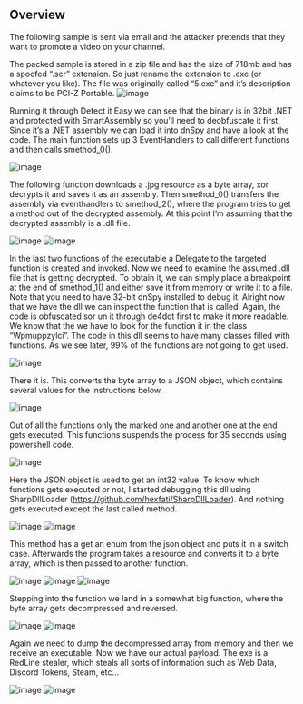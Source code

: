 
## Overview

The following sample is sent via email and the attacker pretends that they want to promote a video on your channel. 
 
The packed sample is stored in a zip file and has the size of 718mb and has a spoofed “.scr” extension. So just rename the extension to .exe (or whatever you like). The file was originally called “5.exe” and it’s description claims to be PCI-Z Portable.
![image](https://user-images.githubusercontent.com/97342354/182909520-966cafc3-5462-4bed-baef-320cc9be8de7.png)

   Running it through Detect it Easy we can see that the binary is in 32bit .NET and protected with SmartAssembly so you’ll need to deobfuscate it first. Since it’s a .NET assembly we can load it into dnSpy and have a look at the code. The main function sets up 3 EventHandlers to call different functions and then calls smethod_0().
 
 ![image](https://user-images.githubusercontent.com/97342354/182909562-56c8f288-5560-4dec-94b2-e152fb5b6765.png)

 
The following function downloads a .jpg resource as a byte array, xor decrypts it and saves it as an assembly. Then smethod_0() transfers the assembly via eventhandlers to smethod_2(), where the program tries to get a method out of the decrypted assembly. At this point I’m assuming that the decrypted assembly is a .dll file. 
 
![image](https://user-images.githubusercontent.com/97342354/182909582-3a148573-e052-407d-928c-3157bfe09135.png)
![image](https://user-images.githubusercontent.com/97342354/182909597-58d77ed5-c811-4ea7-8eb6-8b4b60e82efb.png)
 
 
In the last two functions of the executable a Delegate to the targeted function is created and invoked. Now we need to examine the assumed .dll file that is getting decrypted. To obtain it, we can simply place a breakpoint at the end of smethod_1() and either save it from memory or write it to a file. Note that you need to have 32-bit dnSpy installed to debug it. 
Alright now that we have the dll we can inspect the function that is called. Again, the code is obfuscated sor un it through de4dot first to make it more readable. We know that the we have to look for the function it in the class “Wpmuppzylci”. The code in this dll seems to have many classes filled with functions. As we see later, 99% of the functions are not going to get used.

![image](https://user-images.githubusercontent.com/97342354/182909711-e414104c-8ecf-4e29-8cef-a9cffb77703a.png)



There it is. This converts the byte array to a JSON object, which contains several values for the instructions below.  

![image](https://user-images.githubusercontent.com/97342354/182909727-c28c957d-30c9-457b-9a72-257cfe19139c.png)

Out of all the functions only the marked one and another one at the end gets executed. This functions suspends the process for 35 seconds using powershell code. 

![image](https://user-images.githubusercontent.com/97342354/182909833-c84e3730-4e89-4033-8463-4fb06cbb2cae.png)



Here the JSON object is used to get an int32 value. To know which functions gets executed or not, I started debugging this dll using SharpDllLoader (https://github.com/hexfati/SharpDllLoader). And nothing gets executed except the last called method.  

![image](https://user-images.githubusercontent.com/97342354/182909846-a1a79d95-1158-4a76-88ba-5e91f4c789e4.png)
![image](https://user-images.githubusercontent.com/97342354/182909855-83231f93-7a59-4594-a4e5-83d1ed66d312.png)

 
This method has a get an enum from the json object and puts it in a switch case. Afterwards the program takes a resource and converts it to a byte array, which is then passed to another function.
 
![image](https://user-images.githubusercontent.com/97342354/182909859-8179334e-eb86-463c-b70f-54ec8cb049c2.png)
![image](https://user-images.githubusercontent.com/97342354/182909893-4e510dbb-cc57-4d85-a8c5-dfa1554829ec.png)
![image](https://user-images.githubusercontent.com/97342354/182909902-3e5df4f0-7db3-43ca-b45a-1418f6801605.png)

 
Stepping into the function we land in a somewhat big function, where the byte array gets decompressed and reversed.
 
![image](https://user-images.githubusercontent.com/97342354/182909935-9dfe5ead-7e71-41f3-ba40-bbee1d510950.png)
![image](https://user-images.githubusercontent.com/97342354/182909959-ab506162-9b9e-461a-873d-89e622a88277.png)
 

Again we need to dump the decompressed array from memory and then we receive an executable.
Now we have our actual payload. The exe is a RedLine stealer, which steals all sorts of information such as Web Data, Discord Tokens, Steam, etc...
  
![image](https://user-images.githubusercontent.com/97342354/182909979-56ce4455-2113-4c64-9339-cd39a8d475c4.png)
![image](https://user-images.githubusercontent.com/97342354/182909995-6a885e1a-6359-4aa7-9ff5-415eea361448.png)
